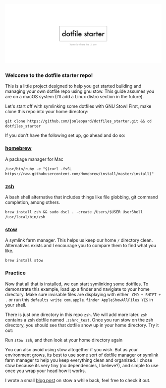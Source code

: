 # ![dotfile starter][logo]


### Welcome to the dotfile starter repo!

This is a little project designed to help you get started building and managing your own dotfile repo using gnu stow. This guide assumes you are on a macOS system (I'll add a Linux distro section in the future).

Let's start off with symlinking some dotfiles with GNU Stow! First, make clone this repo into your home directory:

```
git clone https://github.com/jonleopard/dotfiles_starter.git && cd dotfiles_starter
```

If you don't have the following set up, go ahead and do so:

### [homebrew](https://brew.sh/)
A package manager for Mac

```
/usr/bin/ruby -e "$(curl -fsSL https://raw.githubusercontent.com/Homebrew/install/master/install)"
```

### [zsh](http://zsh.sourceforge.net/)
A bash shell alternative that includes things like file globbing, git command completion, among others.
```
brew install zsh && sudo dscl . -create /Users/$USER UserShell /usr/local/bin/zsh
``` 

### [stow](https://www.gnu.org/software/stow/)
A symlink farm manager. This helps us keep our home `/` directory clean. Alternatives exists and I encourage you to compare them to find what you like.
```
brew install stow
```



### Practice

Now that all that is installed, we can start symlinking some dotfiles. To demonstrate this example, load up a finder and navigiate to your home directory. Make sure invisable files are displaying with either ` CMD + SHIFT + .` or run this `defaults write com.apple.finder AppleShowAllFiles YES` in your shell.

There is just one directory in this repo `zsh`. We will add more later. `zsh` contains a zsh dotfile named `.zshrc_test`. Once you run stow on the zsh directory, you should see that dotfile show up in your home directory. Try it out:

Run `stow zsh`, and then look at your home directory again

You can also avoid using stow altogether if you wish. But as your environment grows, its best to use some sort of dotfile manager or symlink farm manager to help you keep everything clean and organized. I chose stow because its very tiny (no dependencies, I believe?), and simple to use once you wrap your head how it works.

I wrote a small [blog post](https://jonleopard.com/blog/dotfile-management-with-gnu-stow) on stow a while back, feel free to check it out.


[logo]: .github/dotfile-starter.png

